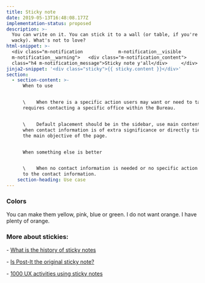 ```yaml
---
title: Sticky note
date: 2019-05-13T16:48:08.177Z
implementation-status: proposed
description: >-
  You can write on it. You can stick it to a wall (or table, if you're feeling
  wacky). What's not to love?
html-snippet: >-
  <div class="m-notification             m-notification__visible            
  m-notification__warning">   <div class="m-notification_content">         <div
  class="h4 m-notification_message">Sticky note y'all</div>     </div> </div>
jinja2-snippet: '<div class="sticky">{{ sticky.content }}</div>'
section:
  - section-content: >-
      When to use


      \    When there is a specific action users may want or need to take that
      requires contacting a specific office within the Bureau.


      \    Default placement should be in the sidebar, use main content area
      when contact information is of extra significance or directly ties into
      the main objective of the page.


      When something else is better


      \    When no contact information is needed or no specific action is tied
      to the contact information.
    section-heading: Use case
---
```

### Colors
You can make them yellow, pink, blue or green. I do not want orange. I have plenty of orange.

### More about stickies:

\- [What is the history of sticky notes](https://www.youtube.com/watch?v=dQw4w9WgXcQ)

\- [Is Post-It the original sticky note?](https://www.youtube.com/watch?v=dQw4w9WgXcQ)

\- [1000 UX activities using sticky notes](https://www.youtube.com/watch?v=dQw4w9WgXcQ)
